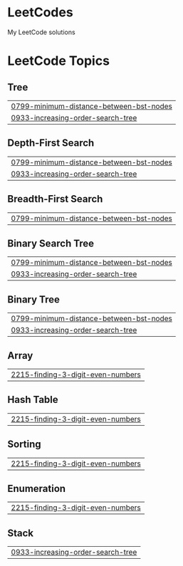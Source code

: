 # LeetCodes
My LeetCode solutions

<!---LeetCode Topics Start-->
# LeetCode Topics
## Tree
|  |
| ------- |
| [0799-minimum-distance-between-bst-nodes](https://github.com/RockSoda/LeetCodes/tree/master/0799-minimum-distance-between-bst-nodes) |
| [0933-increasing-order-search-tree](https://github.com/RockSoda/LeetCodes/tree/master/0933-increasing-order-search-tree) |
## Depth-First Search
|  |
| ------- |
| [0799-minimum-distance-between-bst-nodes](https://github.com/RockSoda/LeetCodes/tree/master/0799-minimum-distance-between-bst-nodes) |
| [0933-increasing-order-search-tree](https://github.com/RockSoda/LeetCodes/tree/master/0933-increasing-order-search-tree) |
## Breadth-First Search
|  |
| ------- |
| [0799-minimum-distance-between-bst-nodes](https://github.com/RockSoda/LeetCodes/tree/master/0799-minimum-distance-between-bst-nodes) |
## Binary Search Tree
|  |
| ------- |
| [0799-minimum-distance-between-bst-nodes](https://github.com/RockSoda/LeetCodes/tree/master/0799-minimum-distance-between-bst-nodes) |
| [0933-increasing-order-search-tree](https://github.com/RockSoda/LeetCodes/tree/master/0933-increasing-order-search-tree) |
## Binary Tree
|  |
| ------- |
| [0799-minimum-distance-between-bst-nodes](https://github.com/RockSoda/LeetCodes/tree/master/0799-minimum-distance-between-bst-nodes) |
| [0933-increasing-order-search-tree](https://github.com/RockSoda/LeetCodes/tree/master/0933-increasing-order-search-tree) |
## Array
|  |
| ------- |
| [2215-finding-3-digit-even-numbers](https://github.com/RockSoda/LeetCodes/tree/master/2215-finding-3-digit-even-numbers) |
## Hash Table
|  |
| ------- |
| [2215-finding-3-digit-even-numbers](https://github.com/RockSoda/LeetCodes/tree/master/2215-finding-3-digit-even-numbers) |
## Sorting
|  |
| ------- |
| [2215-finding-3-digit-even-numbers](https://github.com/RockSoda/LeetCodes/tree/master/2215-finding-3-digit-even-numbers) |
## Enumeration
|  |
| ------- |
| [2215-finding-3-digit-even-numbers](https://github.com/RockSoda/LeetCodes/tree/master/2215-finding-3-digit-even-numbers) |
## Stack
|  |
| ------- |
| [0933-increasing-order-search-tree](https://github.com/RockSoda/LeetCodes/tree/master/0933-increasing-order-search-tree) |
<!---LeetCode Topics End-->